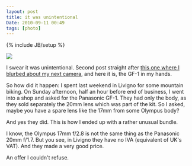 ```yaml
---
layout: post
title: it was unintentional
Date: 2010-09-11 00:49
tags: [photo]
---
```

{% include JB/setup %} 

![](http://dl.dropbox.com/u/179731/1099159475.jpg)

I swear it was unintentional. Second post straight after [this one where I blurbed about my next camera](http://aadm.github.com/2010-08-19-my-next-camera.html), and here it is, the GF-1 in my hands.

So how did it happen: I spent last weekend in Livigno for some mountain biking. On Sunday afternoon, half an hour before end of business, I went into a shop and asked for the Panasonic GF-1. They had only the body, as they sold separately the 20mm lens which was part of the kit. So I asked, maybe you have a spare lens like the 17mm from some Olympus body?

And yes they did. This is how I ended up with a rather unusual bundle.

I know, the Olympus 17mm f/2.8 is not the same thing as the Panasonic 20mm f/1.7. But you see, in Livigno they have no IVA (equivalent of UK's VAT). And they made a very good price.

An offer I couldn't refuse.
